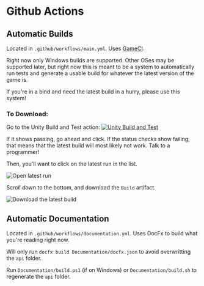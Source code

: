 # Github Actions

## Automatic Builds
Located in `.github/workflows/main.yml`. Uses [GameCI](https://game.ci/).

Right now only Windows builds are supported. Other OSes may be supported later, but right now this is meant to be a system to automatically run tests and generate a usable build for whatever the latest version of the game is.

If you're in a bind and need the latest build in a hurry, please use this system!


### To Download:

Go to the Unity Build and Test action: [![Unity Build and Test](https://github.com/PuddleduckProductions/MysticForestParkRanger/actions/workflows/main.yml/badge.svg?branch=master)](https://github.com/PuddleduckProductions/MysticForestParkRanger/actions/workflows/main.yml)

If it shows passing, go ahead and click. If the status checks show failing, that means that the latest build will most likely not work. Talk to a programmer! 

Then, you'll want to click on the latest run in the list.

![Open latest run](~/assets/images/actions/latestWorkflow.png)

Scroll down to the bottom, and download the `Build` artifact.

![Download the latest build](~/assets/images/actions/downloadBuild.png)

## Automatic Documentation
Located in `.github/workflows/documentation.yml`. Uses DocFx to build what you're reading right now.

Will only run `docfx build Documentation/docfx.json` to avoid overwritting the `api` folder.

Run `Documentation/build.ps1` (if on Windows) or `Documentation/build.sh` to regenerate the `api` folder.